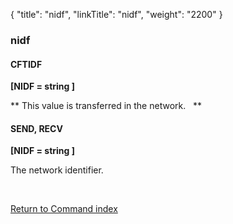 {
    "title": "nidf",
    "linkTitle": "nidf",
    "weight": "2200"
}<span id="nidf"></span>

### nidf

#### CFTIDF

**\[NIDF = string \]**

** <span style="font-weight: normal;">This value is transferred in the network.
 </span> **

#### SEND, RECV

**\[NIDF = string \]**

The network identifier.

 

[Return to Command index](../../)
